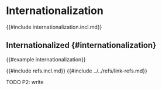 # Internationalization

{{#include internationalization.incl.md}}

## Internationalized {#internationalization}

{{#example internationalization}}

{{#include refs.incl.md}}
{{#include ../../refs/link-refs.md}}

<div class="hidden">
TODO P2: write
</div>
